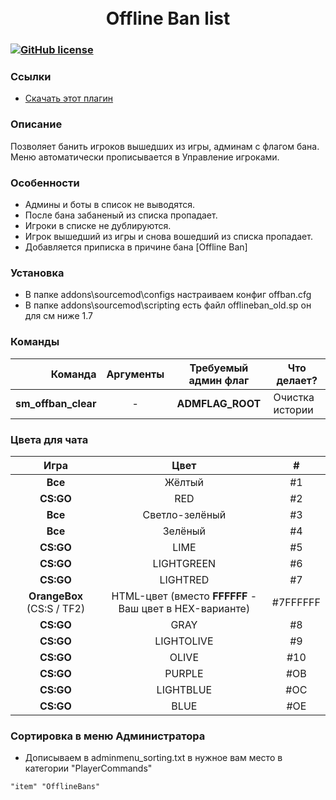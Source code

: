 <h1 align="center">
    <br/>
    Offline Ban list
</h1>

### [![GitHub license](https://img.shields.io/badge/license-GPLv3-blue.svg?style=flat-square)](https://github.com/Grey-rus/offlineban/blob/master/LICENSE)

### Ссылки
- [Скачать этот плагин](https://github.com/Grey-rus/offlineban/archive/master.zip)

### Описание
Позволяет банить игроков вышедших из игры, админам с флагом бана.
Меню автоматически прописывается в Управление игроками.

### Особенности
- Админы и боты в список не выводятся.
- После бана забаненый из списка пропадает.
- Игроки в списке не дублируются.
- Игрок вышедший из игры и снова вошедший из списка пропадает.
- Добавляется приписка в причине бана [Offline Ban]

### Установка
- В папке addons\sourcemod\configs настраиваем конфиг offban.cfg
- В папке addons\sourcemod\scripting есть файл offlineban_old.sp он для см ниже 1.7

### Команды
| Команда | Аргументы | Требуемый админ флаг | Что делает? |
|--------:|:---------:|:--------------------:|-------------|
|**sm\_offban\_clear**|-|**ADMFLAG\_ROOT**|Очистка истории|

### Цвета для чата
| Игра | Цвет | # |
|:----:|:----:|:-:|
|**Все**|Жёлтый|#1|
|**CS:GO**|RED|#2|
|**Все**|Светло-зелёный|#3|
|**Все**|Зелёный|#4|
|**CS:GO**|LIME|#5|
|**CS:GO**|LIGHTGREEN|#6|
|**CS:GO**|LIGHTRED|#7|
|**OrangeBox** (CS:S / TF2)|HTML-цвет (вместо **FFFFFF** - Ваш цвет в HEX-варианте)|#7FFFFFF|
|**CS:GO**|GRAY|#8|
|**CS:GO**|LIGHTOLIVE|#9|
|**CS:GO**|OLIVE|#10|
|**CS:GO**|PURPLE|#OB|
|**CS:GO**|LIGHTBLUE|#OC|
|**CS:GO**|BLUE|#OE|

### Сортировка в меню Администратора
- Дописываем в adminmenu_sorting.txt в нужное вам место в категории "PlayerCommands"
```
"item" "OfflineBans"
```